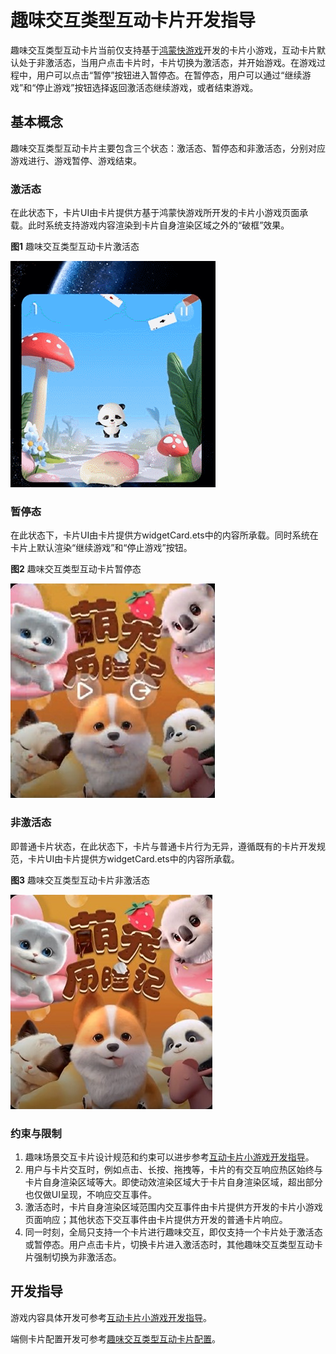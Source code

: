 # 趣味交互类型互动卡片开发指导

趣味交互类型互动卡片当前仅支持基于[鸿蒙快游戏](https://developer.huawei.com/consumer/cn/doc/quickApp-Guides/quickgame-interact-card-0000002045917828)开发的卡片小游戏，互动卡片默认处于非激活态，当用户点击卡片时，卡片切换为激活态，并开始游戏。在游戏过程中，用户可以点击“暂停”按钮进入暂停态。在暂停态，用户可以通过“继续游戏”和“停止游戏”按钮选择返回激活态继续游戏，或者结束游戏。
## 基本概念

趣味交互类型互动卡片主要包含三个状态：激活态、暂停态和非激活态，分别对应游戏进行、游戏暂停、游戏结束。

### 激活态

在此状态下，卡片UI由卡片提供方基于鸿蒙快游戏所开发的卡片小游戏页面承载。此时系统支持游戏内容渲染到卡片自身渲染区域之外的“破框”效果。

**图1** 趣味交互类型互动卡片激活态

![live-form-running-game.gif](figures/live-form-running-game.gif)

### 暂停态

在此状态下，卡片UI由卡片提供方widgetCard.ets中的内容所承载。同时系统在卡片上默认渲染“继续游戏”和“停止游戏”按钮。

**图2** 趣味交互类型互动卡片暂停态

![live-form-pause-game.jpg](figures/live-form-pause-game.jpg)

### 非激活态

即普通卡片状态，在此状态下，卡片与普通卡片行为无异，遵循既有的卡片开发规范，卡片UI由卡片提供方widgetCard.ets中的内容所承载。

**图3** 趣味交互类型互动卡片非激活态

![live-form-stop-game.jpg](figures/live-form-stop-game.jpg)

### 约束与限制

1. 趣味场景交互卡片设计规范和约束可以进步参考[互动卡片小游戏开发指导](https://developer.huawei.com/consumer/cn/doc/quickApp-Guides/quickgame-interact-card-dev-0000002045919412)。
2. 用户与卡片交互时，例如点击、长按、拖拽等，卡片的有交互响应热区始终与卡片自身渲染区域等大。即使动效渲染区域大于卡片自身渲染区域，超出部分也仅做UI呈现，不响应交互事件。
3. 激活态时，卡片自身渲染区域范围内交互事件由卡片提供方开发的卡片小游戏页面响应；其他状态下交互事件由卡片提供方开发的普通卡片响应。
4. 同一时刻，全局只支持一个卡片进行趣味交互，即仅支持一个卡片处于激活态或暂停态。用户点击卡片，切换卡片进入激活态时，其他趣味交互类型互动卡片强制切换为非激活态。

## 开发指导

游戏内容具体开发可参考[互动卡片小游戏开发指导](https://developer.huawei.com/consumer/cn/doc/quickApp-Guides/quickgame-interact-card-dev-0000002045919412)。

端侧卡片配置开发可参考[趣味交互类型互动卡片配置](arkts-ui-widget-configuration.md#funinteractionparams标签)。